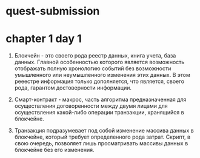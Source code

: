 # quest-submission

# chapter 1 day 1
1. Блокчейн - это своего рода реестр данных, книга учета, база данных.
Главной особенностью которого является возможность отображать полную хронологию событий без возможности умышленного или неумышленного изменения этих данных.
В этом рееестре информация только дополняется, что является, своего рода, гарантом достоверности информации.

2. Смарт-контракт - макрос, часть алгоритма предназначенная для осуществления договоренности между двумя лицами для осуществления какой-либо операции транзакции, хранящийся в блокчейне.

3. Транзакция подразумевает под собой изменение массива данных в блокчейне, который требует определенного рода затрат.
   Скрипт, в свою очередь, позволяет лишь просматривать массивы данных в блокчейне без его изменения.
